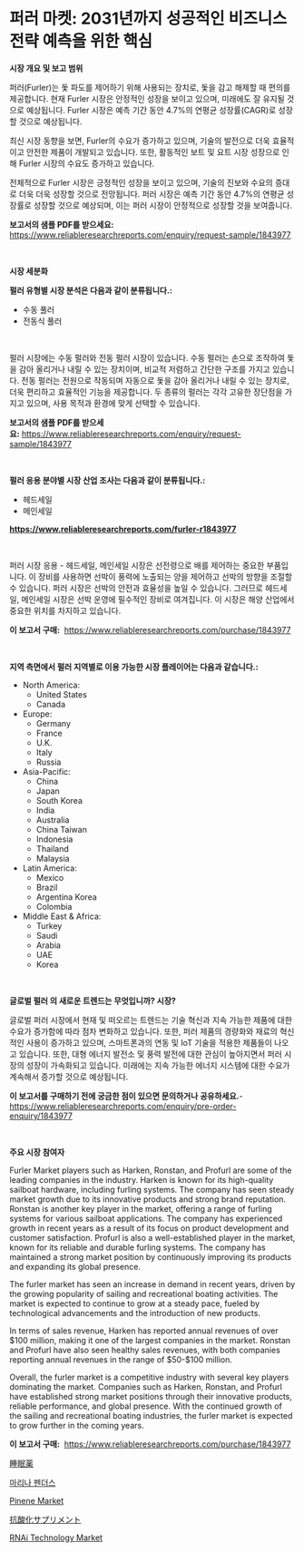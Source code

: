 <p><h1>퍼러 마켓: 2031년까지 성공적인 비즈니스 전략 예측을 위한 핵심</h1></p><p><strong>시장 개요 및 보고 범위</strong></p>
<p><p>퍼러(Furler)는 돛 파도를 제어하기 위해 사용되는 장치로, 돛을 감고 해제할 때 편의를 제공합니다. 현재 Furler 시장은 안정적인 성장을 보이고 있으며, 미래에도 잘 유지될 것으로 예상됩니다. Furler 시장은 예측 기간 동안 4.7%의 연평균 성장률(CAGR)로 성장할 것으로 예상됩니다.</p><p>최신 시장 동향을 보면, Furler의 수요가 증가하고 있으며, 기술의 발전으로 더욱 효율적이고 안전한 제품이 개발되고 있습니다. 또한, 활동적인 보트 및 요트 시장 성장으로 인해 Furler 시장의 수요도 증가하고 있습니다.</p><p>전체적으로 Furler 시장은 긍정적인 성장을 보이고 있으며, 기술의 진보와 수요의 증대로 더욱 더욱 성장할 것으로 전망됩니다. 퍼러 시장은 예측 기간 동안 4.7%의 연평균 성장률로 성장할 것으로 예상되며, 이는 퍼러 시장이 안정적으로 성장할 것을 보여줍니다.</p></p>
<p><strong>보고서의 샘플 PDF를 받으세요:</strong> <a href="https://www.reliableresearchreports.com/enquiry/request-sample/1843977">https://www.reliableresearchreports.com/enquiry/request-sample/1843977</a></p>
<p>&nbsp;</p>
<p><strong>시장 세분화</strong></p>
<p><strong>펄러 유형별 시장 분석은 다음과 같이 분류됩니다.:</strong></p>
<p><ul><li>수동 풀러</li><li>전동식 풀러</li></ul></p>
<p>&nbsp;</p>
<p><p>펄러 시장에는 수동 펄러와 전동 펄러 시장이 있습니다. 수동 펄러는 손으로 조작하여 돛을 감아 올리거나 내릴 수 있는 장치이며, 비교적 저렴하고 간단한 구조를 가지고 있습니다. 전동 펄러는 전원으로 작동되며 자동으로 돛을 감아 올리거나 내릴 수 있는 장치로, 더욱 편리하고 효율적인 기능을 제공합니다. 두 종류의 펄러는 각각 고유한 장단점을 가지고 있으며, 사용 목적과 환경에 맞게 선택할 수 있습니다.</p></p>
<p><strong>보고서의 샘플 PDF를 받으세요:</strong>&nbsp;<a href="https://www.reliableresearchreports.com/enquiry/request-sample/1843977">https://www.reliableresearchreports.com/enquiry/request-sample/1843977</a></p>
<p>&nbsp;</p>
<p><strong> 펄러 응용 분야별 시장 산업 조사는 다음과 같이 분류됩니다.:</strong></p>
<p><ul><li>헤드세일</li><li>메인세일</li></ul></p>
<p><strong><a href="https://www.reliableresearchreports.com/furler-r1843977">https://www.reliableresearchreports.com/furler-r1843977</a></strong></p>
<p>&nbsp;</p>
<p><p>퍼러 시장 응용 - 헤드세일, 메인세일 시장은 선전령으로 배를 제어하는 중요한 부품입니다. 이 장비를 사용하면 선박이 풍력에 노출되는 양을 제어하고 선박의 방향을 조절할 수 있습니다. 퍼러 시장은 선박의 안전과 효율성을 높일 수 있습니다. 그러므로 헤드세일, 메인세일 시장은 선박 운영에 필수적인 장비로 여겨집니다. 이 시장은 해양 산업에서 중요한 위치를 차지하고 있습니다.</p></p>
<p><strong>이 보고서 구매:</strong>&nbsp; <a href="https://www.reliableresearchreports.com/purchase/1843977">https://www.reliableresearchreports.com/purchase/1843977</a></p>
<p>&nbsp;</p>
<p><strong>지역 측면에서 펄러 지역별로 이용 가능한 시장 플레이어는 다음과 같습니다.:</strong></p>
<p><ul>
    <li>
        North America:
        <ul>
            <li>United States</li>
            <li>Canada</li>
        </ul>
    </li>
    <li>
        Europe:
        <ul>
            <li>Germany</li>
            <li>France</li>
            <li>U.K.</li>
            <li>Italy</li>
            <li>Russia</li>
        </ul>
    </li>
    <li>
        Asia-Pacific:
        <ul>
            <li>China</li>
            <li>Japan</li>
            <li>South Korea</li>
            <li>India</li>
            <li>Australia</li>
            <li>China Taiwan</li>
            <li>Indonesia</li>
            <li>Thailand</li>
            <li>Malaysia</li>
        </ul>
    </li>
    <li>
        Latin America:
        <ul>
            <li>Mexico</li>
            <li>Brazil</li>
            <li>Argentina Korea</li>
            <li>Colombia</li>
        </ul>
    </li>
    <li>
        Middle East & Africa:
        <ul>
            <li>Turkey</li>
            <li>Saudi</li>
            <li>Arabia</li>
            <li>UAE</li>
            <li>Korea</li>
        </ul>
    </li>
    </ul></p>
<p>&nbsp;</p>
<p><strong>글로벌 펄러 의 새로운 트렌드는 무엇입니까? 시장?</strong></p>
<p><p>글로벌 퍼러 시장에서 현재 및 떠오르는 트렌드는 기술 혁신과 지속 가능한 제품에 대한 수요가 증가함에 따라 점차 변화하고 있습니다. 또한, 퍼러 제품의 경량화와 재료의 혁신적인 사용이 증가하고 있으며, 스마트폰과의 연동 및 IoT 기술을 적용한 제품들이 나오고 있습니다. 또한, 대형 에너지 발전소 및 풍력 발전에 대한 관심이 높아지면서 퍼러 시장의 성장이 가속화되고 있습니다. 미래에는 지속 가능한 에너지 시스템에 대한 수요가 계속해서 증가할 것으로 예상됩니다.</p></p>
<p><strong>이 보고서를 구매하기 전에 궁금한 점이 있으면 문의하거나 공유하세요.</strong>- <a href="https://www.reliableresearchreports.com/enquiry/pre-order-enquiry/1843977">https://www.reliableresearchreports.com/enquiry/pre-order-enquiry/1843977</a></p>
<p>&nbsp;</p>
<p><strong>주요 시장 참여자</strong></p>
<p><p>Furler Market players such as Harken, Ronstan, and Profurl are some of the leading companies in the industry. Harken is known for its high-quality sailboat hardware, including furling systems. The company has seen steady market growth due to its innovative products and strong brand reputation. Ronstan is another key player in the market, offering a range of furling systems for various sailboat applications. The company has experienced growth in recent years as a result of its focus on product development and customer satisfaction. Profurl is also a well-established player in the market, known for its reliable and durable furling systems. The company has maintained a strong market position by continuously improving its products and expanding its global presence.</p><p>The furler market has seen an increase in demand in recent years, driven by the growing popularity of sailing and recreational boating activities. The market is expected to continue to grow at a steady pace, fueled by technological advancements and the introduction of new products.</p><p>In terms of sales revenue, Harken has reported annual revenues of over $100 million, making it one of the largest companies in the market. Ronstan and Profurl have also seen healthy sales revenues, with both companies reporting annual revenues in the range of $50-$100 million.</p><p>Overall, the furler market is a competitive industry with several key players dominating the market. Companies such as Harken, Ronstan, and Profurl have established strong market positions through their innovative products, reliable performance, and global presence. With the continued growth of the sailing and recreational boating industries, the furler market is expected to grow further in the coming years.</p></p>
<p><strong>이 보고서 구매:</strong>&nbsp;&nbsp;<a href="https://www.reliableresearchreports.com/purchase/1843977">https://www.reliableresearchreports.com/purchase/1843977</a></p>
<p><p><a href="https://github.com/lrlmopnhwd79300/Market-Research-Report-List-1/blob/main/814559124619.md">睡眠薬</a></p><p><a href="https://github.com/vsckjg50460/Market-Research-Report-List-1/blob/main/490385122652.md">마리나 펜더스</a></p><p><a href="https://issuu.com/reportprime-2/docs/pinene-market-size-2030.pptx">Pinene Market</a></p><p><a href="https://github.com/EstelWisozk1/Market-Research-Report-List-1/blob/main/127701524620.md">抗酸化サプリメント</a></p><p><a href="https://github.com/joannagoyvaerts/Market-Research-Report-List-2/blob/main/rnai-technology-market.md">RNAi Technology Market</a></p></p>